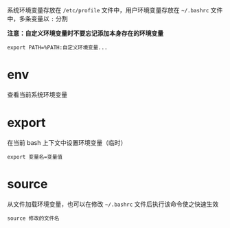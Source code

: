 系统环境变量存放在 `/etc/profile` 文件中，用户环境变量存放在 `~/.bashrc` 文件中，多条变量以 `:` 分割

**注意：自定义环境变量时不要忘记添加本身存在的环境变量**

```
export PATH=%PATH:自定义环境变量...
```
# env

查看当前系统环境变量
# export

在当前 bash 上下文中设置环境变量（临时）

```shell
export 变量名=变量值
```
# source

从文件加载环境变量，也可以在修改 `~/.bashrc` 文件后执行该命令使之快速生效

```shell
source 修改的文件名
```
